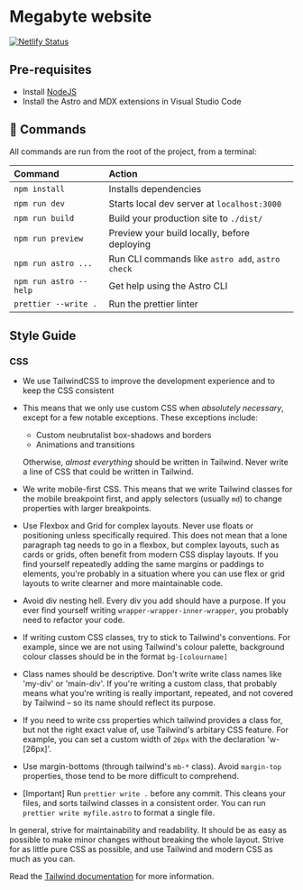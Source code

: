 # Megabyte website

[![Netlify Status](https://api.netlify.com/api/v1/badges/0a2fff49-4374-4956-bb9d-065c32c4c98c/deploy-status)](https://app.netlify.com/sites/megabyte-website/deploys)

## Pre-requisites

* Install [NodeJS](https://nodejs.org/en/download)
* Install the Astro and MDX extensions in Visual Studio Code

## 🧞 Commands

All commands are run from the root of the project, from a terminal:

| Command                | Action                                           |
| :--------------------- | :----------------------------------------------- |
| `npm install`          | Installs dependencies                            |
| `npm run dev`          | Starts local dev server at `localhost:3000`      |
| `npm run build`        | Build your production site to `./dist/`          |
| `npm run preview`      | Preview your build locally, before deploying     |
| `npm run astro ...`    | Run CLI commands like `astro add`, `astro check` |
| `npm run astro --help` | Get help using the Astro CLI                     |
| `prettier --write .`   | Run the prettier linter                          |

## Style Guide

### CSS

* We use TailwindCSS to improve the development experience and to keep the CSS consistent

* This means that we only use custom CSS when _absolutely necessary_, except for a few notable exceptions. These exceptions include:
  * Custom neubrutalist box-shadows and borders
  * Animations and transitions

   Otherwise, _almost everything_ should be written in Tailwind. Never write a line of CSS that could be written in Tailwind.

* We write mobile-first CSS. This means that we write Tailwind classes for the mobile breakpoint first, and apply selectors (usually `md`) to change properties with larger breakpoints.

* Use Flexbox and Grid for complex layouts. Never use floats or positioning unless specifically required. This does not mean that a lone paragraph tag needs to go in a flexbox, but complex layouts, such as cards or grids, often benefit from modern CSS display layouts. If you find yourself repeatedly adding the same margins or paddings to elements, you're probably in a situation where you can use flex or grid layouts to write clearner and more maintainable code.

* Avoid div nesting hell. Every div you add should have a purpose. If you ever find yourself writing `wrapper-wrapper-inner-wrapper`, you probably need to refactor your code.

* If writing custom CSS classes, try to stick to Tailwind's conventions. For example, since we are not using Tailwind's colour palette, background colour classes should be in the format `bg-[colourname]`

* Class names should be descriptive. Don't write write class names like 'my-div' or 'main-div'. If you're writing a custom class, that probably means what you're writing is really important, repeated, and not covered by Tailwind – so its name should reflect its purpose.

* If you need to write css properties which tailwind provides a class for, but not the right exact value of, use Tailwind's arbitary CSS feature. For example, you can set a custom width of `26px` with the declaration 'w-[26px]'.

* Use margin-bottoms (through tailwind's `mb-*` class). Avoid `margin-top` properties, those tend to be more difficult to comprehend.

* \[Important] Run `prettier write .` before any commit. This cleans your files, and sorts tailwind classes in a consistent order. You can run `prettier write myfile.astro` to format a single file.

 In general, strive for maintainability and readability. It should be as easy as possible to make minor changes without breaking the whole layout. Strive for as little pure CSS as possible, and use Tailwind and modern CSS as much as you can.

Read the [Tailwind documentation](https://tailwindcss.com/docs) for more information.